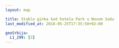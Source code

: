 ```yaml
---
layout: map

title: Stablo ginka kod hotela Park u Novom Sadu
last_modified_at: 2018-05-25T17:35:50+02:00

geoSrbija:
  L1_299: [3]
---
```

